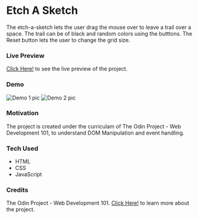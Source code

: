 # Etch A Sketch
The etch-a-sketch lets the user drag the mouse over to leave a trail over a space. The trail can be of black and random colors using the butttons. The Reset button lets the user to change the grid size.

### Live Preview
[Click Here!](https://thesudeshdas.github.io/etch-a-sketch/) to see the live preview of the project.

### Demo
![Demo 1 pic](https://github.com/thesudeshdas/etch-a-sketch/blob/master/demo/demo1.png)
![Demo 2 pic](https://github.com/thesudeshdas/etch-a-sketch/blob/master/demo/demo2.png)

### Motivation
The project is created under the curriculam of The Odin Project - Web Development 101, to understand DOM Manipulation and event handling.

### Tech Used
* HTML
* CSS
* JavaScript

### Credits
The Odin Project - Web Development 101.
[Click Here!](https://www.theodinproject.com/courses/web-development-101/lessons/etch-a-sketch-project) to learn more about the project.
